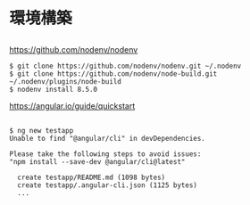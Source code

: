 # 環境構築

## 
https://github.com/nodenv/nodenv
```
$ git clone https://github.com/nodenv/nodenv.git ~/.nodenv
$ git clone https://github.com/nodenv/node-build.git ~/.nodenv/plugins/node-build
$ nodenv install 8.5.0
```

https://angular.io/guide/quickstart

## 

```
$ ng new testapp
Unable to find "@angular/cli" in devDependencies.

Please take the following steps to avoid issues:
"npm install --save-dev @angular/cli@latest" 

  create testapp/README.md (1098 bytes)
  create testapp/.angular-cli.json (1125 bytes)
  ...
```